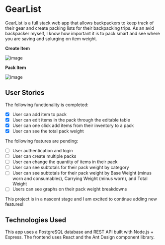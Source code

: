 # GearList

GearList is a full stack web app that allows backpackers to keep track of their gear and create packing lists for their backpacking trips. As an avid backpacker myself, I know how important it is to pack smart and see where you are saving and splurging on item weight. 

**Create Item**

![image](https://drive.google.com/uc?export=view&id=12DmjraHyj0HlMe9_RugfhuD8c9zeUn6o)

**Pack Item**

![image](https://drive.google.com/uc?export=view&id=1hlhoK5KGa6XXF1Bi2JdsyyOVYMHZzayr)

## User Stories

The following functionality is completed:

- [x] User can add item to pack
- [x] User can edit items in the pack through the editable table
- [x] User can one click add items from their inventory to a pack
- [x] User can see the total pack weight

The following features are pending:

- [ ] User authentication and login
- [ ] User can create multiple packs
- [ ] User can change the quantity of items in their pack
- [ ] User can see subtotals for their pack weight by category
- [ ] User can see subtotals for their pack weight by Base Weight (minus worn and consumables), Carrying Weight (minus worn), and Total Weight
- [ ] Users can see graphs on their pack weight breakdowns

This project is in a nascent stage and I am excited to continue adding new features!

## Technologies Used

This app uses a PostgreSQL database and REST API built with Node.js + Express. The frontend uses React and the Ant Design component library. 


